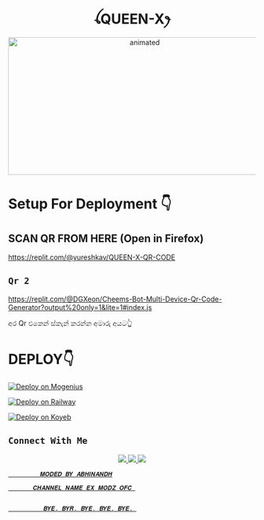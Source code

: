 <h1 align="center">ꪶQUEEN-Xꫂ<br></h1>
<p align="center">
<img src="https://pps.whatsapp.net/v/t61.24694-24/321181181_168858575856725_862666054410577068_n.jpg?ccb=11-4&oh=01_AdT066V_4JbuGq_E5Pdrf03hnVMDxto71BqS_aThh9WLGw&oe=63E1CB9F" alt="animated" width="540" height="280" />
</p>


# Setup For Deployment 👇

## SCAN QR FROM HERE (Open in Firefox)

https://replit.com/@yureshkav/QUEEN-X-QR-CODE

## `Qr 2`
https://replit.com/@DGXeon/Cheems-Bot-Multi-Device-Qr-Code-Generator?output%20only=1&lite=1#index.js

අර Qr එකෙන් ස්කැන් කරන්න අමාරු අයට👆

# DEPLOY👇

[![Deploy on Mogenius](https://telegra.ph/file/946d83b461457a3c1598c.png)](https://studio.mogenius.com/studio/cloud-space/cloud-space-overview)

[![Deploy on Railway](https://railway.app/button.svg)](https://railway.app/dashboard)

[![Deploy on Koyeb](https://telegra.ph/file/48228bbb836479f7a2863.png)](https://app.koyeb.com/deploy?type=git&repository=&branch=name&name=servicename)

## ```Connect With Me```
<p align="center">
<a href="https://wa.me/918606102841"><img src="https://img.shields.io/badge/Contact AMRU-25D366?style=for-the-badge&logo=whatsapp&logoColor=white" />
<a href="https://chat.whatsapp.com/BmtCeRL04Fs6DjIJpzJqtU"><img src="https://img.shields.io/badge/Join Official GC-25D366?style=for-the-badge&logo=whatsapp&logoColor=white" />
<a href="https://youtube.com/@exmodzofc4699"><img src="https://img.shields.io/badge/Subscribe AMRU-ff0000?style=for-the-badge&logo=youtube&logoColor=ff000000&link=https://www.youtube.com/c/BOTINDO" /><br>
</p>


             𝑴𝑶𝑫𝑬𝑫 𝑩𝒀 𝑨𝑩𝑯𝑰𝑵𝑨𝑵𝑫𝑯

           𝑪𝑯𝑨𝑵𝑵𝑬𝑳 𝑵𝑨𝑴𝑬 𝑬𝑿 𝑴𝑶𝑫𝒁 𝑶𝑭𝑪 
 

              𝑩𝒀𝑬. 𝑩𝒀𝑹. 𝑩𝒀𝑬. 𝑩𝒀𝑬. 𝑩𝒀𝑬. 
